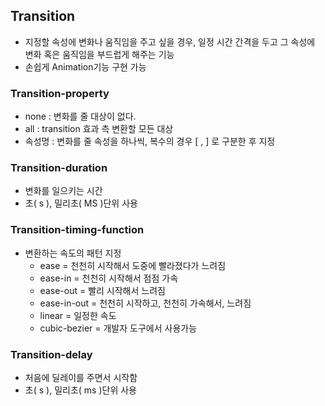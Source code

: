 ## Transition
  - 지정할 속성에 변화나 움직임을 주고 싶을 경우, 일정 시간 간격을 두고 그 속성에 변화 혹은 움직임을 부드럽게 해주는 기능
  - 손쉽게 Animation기능 구현 가능

### Transition-property
  - none : 변화를 줄 대상이 없다.
  - all : transition 효과 측 변환할 모든 대상
  - 속성명 : 변화를 줄 속성을 하나씩, 복수의 경우 [ , ] 로 구분한 후 지정

### Transition-duration
  - 변화를 일으키는 시간
  - 초( s ), 밀리초( MS )단위 사용

### Transition-timing-function
  - 변환하는 속도의 패턴 지정
    - ease = 천천히 시작해서 도중에 빨라졌다가 느려짐
    - ease-in = 천천히 시작해서 점점 가속
    - ease-out = 빨리 시작해서 느려짐
    - ease-in-out = 천천히 시작하고, 천천히 가속해서, 느려짐
    - linear = 일정한 속도
    - cubic-bezier = 개발자 도구에서 사용가능

### Transition-delay
  - 처음에 딜레이를 주면서 시작함
  - 초( s ), 밀리초( ms )단위 사용